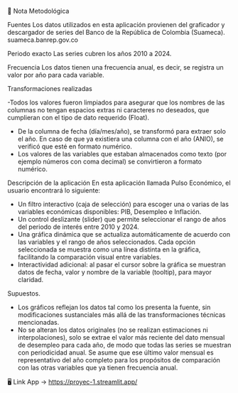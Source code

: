 🧾 Nota Metodológica

Fuentes
Los datos utilizados en esta aplicación provienen del graficador y descargador de series del Banco de la República de Colombia (Suameca). 
suameca.banrep.gov.co

Periodo exacto
Las series cubren los años 2010 a 2024.

Frecuencia
Los datos tienen una frecuencia anual, es decir, se registra un valor por año para cada variable.

Transformaciones realizadas

-Todos los valores fueron limpiados para asegurar que los nombres de las columnas no tengan espacios extras ni caracteres no deseados, que cumplieran con el tipo de dato requerido (Float).
- De la columna de fecha (día/mes/año), se transformó para extraer solo el año. En caso de que ya existiera una columna con el año (ANIO), se verificó que esté en formato numérico.
- Los valores de las variables que estaban almacenados como texto (por ejemplo números con coma decimal) se convirtieron a formato numérico.

Descripción de la aplicación
En esta aplicación llamada Pulso Económico, el usuario encontrará lo siguiente:
- Un filtro interactivo (caja de selección) para escoger una o varias de las variables económicas disponibles: PIB, Desempleo e Inflación.
- Un control deslizante (slider) que permite seleccionar el rango de años del periodo de interés entre 2010 y 2024.
- Una gráfica dinámica que se actualiza automáticamente de acuerdo con las variables y el rango de años seleccionados. Cada opción seleccionada se muestra como una línea distinta en la gráfica, facilitando la comparación visual entre variables.
- Interactividad adicional: al pasar el cursor sobre la gráfica se muestran datos de fecha, valor y nombre de la variable (tooltip), para mayor claridad.

Supuestos.
- Los gráficos reflejan los datos tal como los presenta la fuente, sin modificaciones sustanciales más allá de las transformaciones técnicas mencionadas.
- No se alteran los datos originales (no se realizan estimaciones ni interpolaciones), solo se extrae el valor más reciente del dato mensual de desempleo para cada año, de modo que todas las series se muestran con periodicidad anual. Se asume que ese último valor mensual es representativo del año completo para los propósitos de comparación con las otras variables que ya tienen frecuencia anual.

🖥️ Link App ->
https://proyec-1.streamlit.app/

